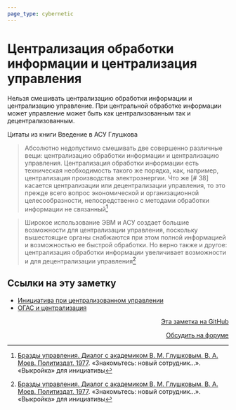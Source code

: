 ```yaml
---
page_type: cybernetic
---
```

# Централизация обработки информации и централизация управления


Нельзя смешивать централизацию обработки информации и централизацию управление. При центральной обработке информации может управление может быть как централизованным так и децентрализованным.

Цитаты из книги Введение в АСУ Глушкова

> Абсолютно недопустимо смешивать две совершенно различные вещи: централизацию обработки информации и централизацию управления. Централизация обработки информации есть техническая необходимость такого же порядка, как, например, централизация производства электроэнергии. Что же [# 38] касается централизации или децентрализации управления, то это прежде всего вопрос экономической и организационной целесообразности, непосредственно с методами обработки информации не связанный[^1]

> Широкое использование ЭВМ и АСУ создает большие возможности для централизации управления, поскольку вышестоящие органы снабжаются при этом полной информацией и возможностью ее быстрой обработки. Но верно также и другое: централизация обработки информации увеличивает возможности и для децентрализации управления[^1]



[^1]:  [Бразды управления. Диалог с академиком В. М. Глушковым. В. А. Моев. Политиздат. 1977](МоевБраздыУправления1977.md). «Знакомьтесь: новый сотрудник...». «Выкройка» для инициативы

## Ссылки на эту заметку

* [Инициатива при централизованном управлении](20230205184142.md)
* [ОГАС и централизация](20230205192148.md)


<p v-pre style="text-align: right">
  <a href="https://github.com/Kverde/algorithms/blob/main/source/20230205192612.md" target="_blank">
  Эта заметка на GitHub
  </a>
</p>



<p v-pre style="text-align: right">
  <a href="https://discourse.comtext.space/new-topic?title=%D0%A6%D0%B5%D0%BD%D1%82%D1%80%D0%B0%D0%BB%D0%B8%D0%B7%D0%B0%D1%86%D0%B8%D1%8F%20%D0%BE%D0%B1%D1%80%D0%B0%D0%B1%D0%BE%D1%82%D0%BA%D0%B8%20%D0%B8%D0%BD%D1%84%D0%BE%D1%80%D0%BC%D0%B0%D1%86%D0%B8%D0%B8%20%D0%B8%20%D1%86%D0%B5%D0%BD%D1%82%D1%80%D0%B0%D0%BB%D0%B8%D0%B7%D0%B0%D1%86%D0%B8%D1%8F%20%D1%83%D0%BF%D1%80%D0%B0%D0%B2%D0%BB%D0%B5%D0%BD%D0%B8%D1%8F&body=&category=algorithm" target="_blank">
  Обсудить на форуме
  </a>
</p>
